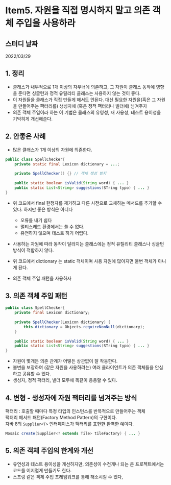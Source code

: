 # Item5. 자원을 직접 명시하지 말고 의존 객체 주입을 사용하라

## 스터디 날짜
2022/03/29

## 1. 정리
- 클래스가 내부적으로 1개 이상의 자우너에 의존하고, 그 자원이 클래스 동작에 영향을 준다면 싱글턴과 정적 유틸리티 클래스는 사용하지 않는 것이 좋다.
- 이 자원들을 클래스가 직접 만들게 해서도 안된다. 대신 필요한 자원을(혹은 그 자원을 만들어주는 팩터리를) 생성자에 (혹은 정적 팩터리나 빌더에) 넘겨주자
- 의존 객체 주입이라 하는 이 기법은 클래스의 유영성, 재 사용성, 테스트 용이성을 기막히게 개선해준다.

## 2. 안좋은 사례
- 많은 클래스가 1개 이상의 자원에 의존한다.

```java
public class SpellChecker{
    private static final Lexicon dictionary = ...;
    
    private SpellChecker() {} // 객체 생성 방지
    
    public static boolean isValid(String word) { ... }
    public static List<String> suggestions(STring typo) { ... }
}
```
- 위 코드에서 final 한정자를 제거하고 다른 사전으로 교체하는 메서드를 추가할 수 있다. 하지만 좋은 방식은 아니다
  - 오류를 내기 쉽다
  - 멀티스레드 환경에서는 쓸 수 없다.
  - 유연하지 않으며 테스트 하기 어렵다.
- 사용하는 자원에 따라 동작이 달라지는 클래스에는 정적 유틸리티 클래스나 싱글턴 방식이 적합하지 않다.

- 위 코드에서 dictionary 는 static 객체이며 사용 자원에 많아지면 불변 객체가 아니게 된다.
- 의존 객체 주입 패턴을 사용하자

## 3. 의존 객체 주입 패턴
```java
public class SpellChecker{
    private final Lexicon dictionary;
    
    private SpellChecker(Lexicon dictionary) {
        this.dictionary = Objects.requireNonNull(dictionary);
    }
    
    public static boolean isValid(String word) { ... }
    public static List<String> suggestions(STring typo) { ... }
}
```
- 자원이 몇개든 의존 관계가 어떻든 상관없이 잘 작동한다.
- 불변을 보장하여 (같은 자원을 사용하려는) 여러 클라이언트가 의존 객체들을 안심하고 공유할 수 있다.
- 생성자, 정적 팩터리, 빌더 모두에 똑같이 응용할 수 있다.

## 4. 변형 - 생성자에 자원 팩터리를 넘겨주는 방식
팩터리 : 호출할 때마다 특정 타입의 인스턴스를 반복적으로 만들어주는 객체<br>
팩터리 메서드 패턴(Factory Method Pattern)의 구현이다.<br>
자바 8의 ```Supplier<T>``` 인터페이스가 팩터리를 표현한 완벽한 예이다.
```java
Mosaic create(Supplier<? extends Tile> tileFactory) { ... }
```


## 5. 의존 객체 주입의 한계와 개선
- 유연성과 테스트 용이성을 개선하지만, 의존성이 수천개나 되는 큰 프로젝트에서는 코드를 어지럽게 만들기도 한다.
- 스프링 같은 객체 주입 프레임워크를 통해 해소시킬 수 있다,
